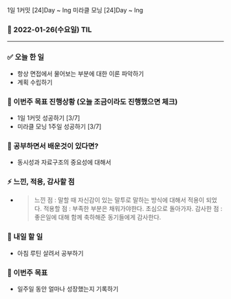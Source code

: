 1일 1커밋 [24]Day ~ Ing
미라클 모닝 [24]Day ~ Ing

### 📆 2022-01-26(수요일) TIL

---

### ✅ 오늘 한 일

- 항상 면접에서 물어보는 부분에 대한 이론 파악하기
- 계획 수립하기

### 🐎 이번주 목표 진행상황 (오늘 조금이라도 진행했으면 체크)

- 1일 1커밋 성공하기 [3/7]
- 미라클 모닝 1주일 성공하기 [3/7]

### 🤔 공부하면서 배운것이 있다면?

- 동시성과 자료구조의 중요성에 대해서

### ⚡ 느낀, 적용, 감사할 점

- > 느낀 점 : 말할 때 자신감이 있는 말투로 말하는 방식에 대해서 적용이 되었다.
  > 적용할 점 : 부족한 부분은 채워가야한다. 초심으로 돌아가자.
  > 감사한 점 : 좋은일에 대해 함께 축하해준 동기들에게 감사한다.

### 🚀 내일 할 일

- 아침 루틴 살려서 공부하기

### 🎯 이번주 목표

- 일주일 동안 얼마나 성장했는지 기록하기

